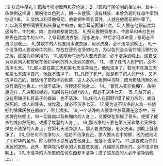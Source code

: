 .19 
红母牛祭礼 
1_耶和华吩咐摩西和亚伦说： 2_「耶和华所吩咐的律法中，其中一条律例这样说：要吩咐以色列人，把一头健康、没有残疾、未曾负轭的红母牛牵到你这Y来， 3_交给以利亚撒祭司。他要把牛牵到营外，人就在他面前把牛宰了。 4_以利亚撒祭司要用指头蘸这牛的血，向会幕前面弹七次。 5_人要在他眼前焚烧这母牛，牛的皮、肉、血和粪都要焚烧。 6_祭司要把香柏木、牛膝草和朱红色纱都丢在焚烧牛的火中。 7_祭司要洗衣服，用水洗身，然后才可以进营；祭司必不洁净到晚上。 8_焚烧牛的人也要用水洗衣服，用水洗身，必不洁净到晚上。 9_一个洁净的人要收母牛的灰，存放在营外洁净的地方，为以色列会众留作除污秽的水之用。这是为除罪用的。 10_收取母牛灰的人要洗衣服，必不洁净到晚上。这要成为以色列人和寄居在他们中间的外人永远的定例。 
11_「摸了任何人死尸的，必不洁净七天。 12_那人要在第三天和第七天洁净自己，他就洁净了。若他不在第三天和第七天洁净自己，他就不洁净了。 13_凡摸了死尸，就是死了的人的尸体，又不洁净自己的，就玷污了耶和华的帐幕，这人必从以色列中剪除；因为那除污秽的水没有洒在他身上，他就不洁净，污秽还在他身上。 
14_「若有人死在帐棚Y，条例是这样：凡进那帐棚的，和所有在帐棚Y的人，都必不洁净七天。 15_凡敞开的，没有用绳子扎好盖子的器皿，也不洁净。 16_任何人在田野Y摸了被刀杀的，或自然死的，或人的骨头，或坟墓，就必不洁净七天。 17_要为这不洁净的人拿一些烧好的除罪灰放在器皿Y，倒上清水。 18_一个洁净的人要拿牛膝草蘸在这水中，把水弹在帐棚上，和一切器皿以及帐棚内的人身上，又要弹在那摸了骨头，或摸了被杀的或自然死的，或摸了坟墓的人身上。 19_那洁净的人要在第三天和第七天把水弹在不洁净的人身上，在第七天洁净那人。那人要洗衣服，用水洗澡，到晚上就洁净了。 20_但任何不洁净的人，他若不洁净自己，那人要从会中剪除，因为他玷污了耶和华的圣所，除污秽的水没有洒在他身上，他是不洁净的。 21_这要成为你们永远的定例。此外，那弹除污秽水的人也要洗衣服。凡碰除污秽水的，必不洁净到晚上。 22_不洁净的人所摸的任何东西都不洁净；摸了这东西的人必不洁净到晚上。」 
. 